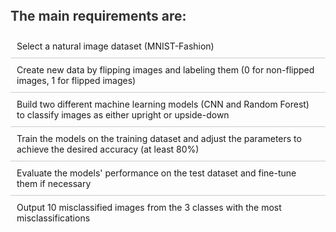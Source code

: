  <h2 style="margin-top: 0; font-weight: bold; color: #333;">The main requirements are:</h2>
  <ul style="list-style: none; padding: 0; margin: 0;">
    <li style="padding: 10px; border-bottom: 1px solid #ccc;">Select a natural image dataset (MNIST-Fashion)</li>
    <li style="padding: 10px; border-bottom: 1px solid #ccc;">Create new data by flipping images and labeling them (0 for non-flipped images, 1 for flipped images)</li>
    <li style="padding: 10px; border-bottom: 1px solid #ccc;">Build two different machine learning models (CNN and Random Forest) to classify images as either upright or upside-down</li>
    <li style="padding: 10px; border-bottom: 1px solid #ccc;">Train the models on the training dataset and adjust the parameters to achieve the desired accuracy (at least 80%)</li>
    <li style="padding: 10px; border-bottom: 1px solid #ccc;">Evaluate the models' performance on the test dataset and fine-tune them if necessary</li>
    <li style="padding: 10px;">Output 10 misclassified images from the 3 classes with the most misclassifications</li>
  </ul>
